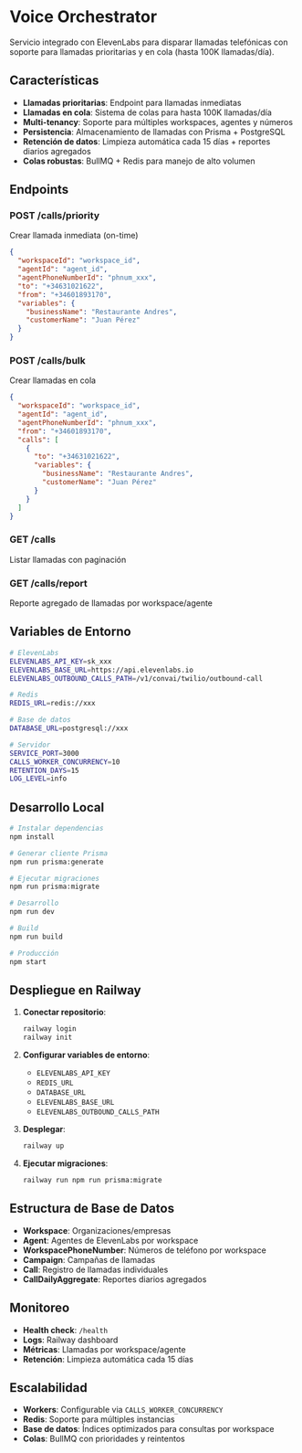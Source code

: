 # Voice Orchestrator

Servicio integrado con ElevenLabs para disparar llamadas telefónicas con soporte para llamadas prioritarias y en cola (hasta 100K llamadas/día).

## Características

- **Llamadas prioritarias**: Endpoint para llamadas inmediatas
- **Llamadas en cola**: Sistema de colas para hasta 100K llamadas/día
- **Multi-tenancy**: Soporte para múltiples workspaces, agentes y números
- **Persistencia**: Almacenamiento de llamadas con Prisma + PostgreSQL
- **Retención de datos**: Limpieza automática cada 15 días + reportes diarios agregados
- **Colas robustas**: BullMQ + Redis para manejo de alto volumen

## Endpoints

### POST /calls/priority
Crear llamada inmediata (on-time)

```json
{
  "workspaceId": "workspace_id",
  "agentId": "agent_id", 
  "agentPhoneNumberId": "phnum_xxx",
  "to": "+34631021622",
  "from": "+34601893170",
  "variables": {
    "businessName": "Restaurante Andres",
    "customerName": "Juan Pérez"
  }
}
```

### POST /calls/bulk
Crear llamadas en cola

```json
{
  "workspaceId": "workspace_id",
  "agentId": "agent_id",
  "agentPhoneNumberId": "phnum_xxx", 
  "from": "+34601893170",
  "calls": [
    {
      "to": "+34631021622",
      "variables": {
        "businessName": "Restaurante Andres",
        "customerName": "Juan Pérez"
      }
    }
  ]
}
```

### GET /calls
Listar llamadas con paginación

### GET /calls/report
Reporte agregado de llamadas por workspace/agente

## Variables de Entorno

```bash
# ElevenLabs
ELEVENLABS_API_KEY=sk_xxx
ELEVENLABS_BASE_URL=https://api.elevenlabs.io
ELEVENLABS_OUTBOUND_CALLS_PATH=/v1/convai/twilio/outbound-call

# Redis
REDIS_URL=redis://xxx

# Base de datos
DATABASE_URL=postgresql://xxx

# Servidor
SERVICE_PORT=3000
CALLS_WORKER_CONCURRENCY=10
RETENTION_DAYS=15
LOG_LEVEL=info
```

## Desarrollo Local

```bash
# Instalar dependencias
npm install

# Generar cliente Prisma
npm run prisma:generate

# Ejecutar migraciones
npm run prisma:migrate

# Desarrollo
npm run dev

# Build
npm run build

# Producción
npm start
```

## Despliegue en Railway

1. **Conectar repositorio**:
   ```bash
   railway login
   railway init
   ```

2. **Configurar variables de entorno**:
   - `ELEVENLABS_API_KEY`
   - `REDIS_URL` 
   - `DATABASE_URL`
   - `ELEVENLABS_BASE_URL`
   - `ELEVENLABS_OUTBOUND_CALLS_PATH`

3. **Desplegar**:
   ```bash
   railway up
   ```

4. **Ejecutar migraciones**:
   ```bash
   railway run npm run prisma:migrate
   ```

## Estructura de Base de Datos

- **Workspace**: Organizaciones/empresas
- **Agent**: Agentes de ElevenLabs por workspace
- **WorkspacePhoneNumber**: Números de teléfono por workspace
- **Campaign**: Campañas de llamadas
- **Call**: Registro de llamadas individuales
- **CallDailyAggregate**: Reportes diarios agregados

## Monitoreo

- **Health check**: `/health`
- **Logs**: Railway dashboard
- **Métricas**: Llamadas por workspace/agente
- **Retención**: Limpieza automática cada 15 días

## Escalabilidad

- **Workers**: Configurable via `CALLS_WORKER_CONCURRENCY`
- **Redis**: Soporte para múltiples instancias
- **Base de datos**: Índices optimizados para consultas por workspace
- **Colas**: BullMQ con prioridades y reintentos
